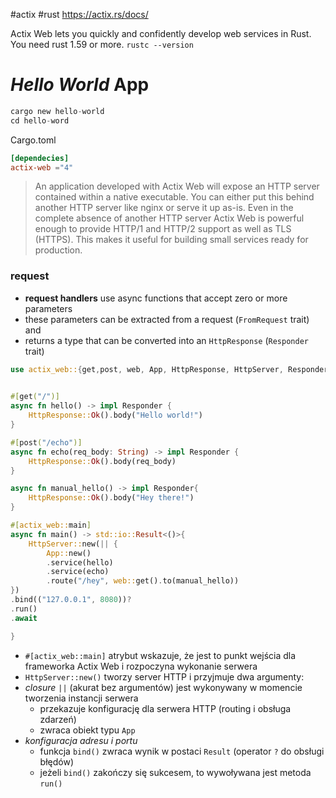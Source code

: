 #actix #rust
https://actix.rs/docs/

Actix Web lets you quickly and confidently develop web services in Rust.
You need rust 1.59 or more.
`rustc --version`


# *Hello World* App
```rust
cargo new hello-world
cd hello-word
```

Cargo.toml
```toml
[dependecies]
actix-web ="4"
```

> An application developed with Actix Web will expose an HTTP server contained within a native executable. 
> You can either put this behind another HTTP server like nginx or serve it up as-is. 
> Even in the complete absence of another HTTP server Actix Web is powerful enough to provide HTTP/1 and HTTP/2 support as well as TLS (HTTPS). This makes it useful for building small services ready for production.

### request
- **request handlers** use async functions that accept zero or more parameters
- these parameters can be extracted from a request (`FromRequest`  trait) and 
- returns a type that can be converted into an `HttpResponse` (`Responder` trait)


```rust
use actix_web::{get,post, web, App, HttpResponse, HttpServer, Responder} ;
  

#[get("/")]
async fn hello() -> impl Responder {
	HttpResponse::Ok().body("Hello world!")
}

#[post("/echo")]
async fn echo(req_body: String) -> impl Responder {
	HttpResponse::Ok().body(req_body)
}

async fn manual_hello() -> impl Responder{
	HttpResponse::Ok().body("Hey there!")
}

#[actix_web::main]
async fn main() -> std::io::Result<()>{
	HttpServer::new(|| {
		App::new()
		.service(hello)
		.service(echo)
		.route("/hey", web::get().to(manual_hello))
})
.bind(("127.0.0.1", 8080))?
.run()
.await

}
```

- `#[actix_web::main]` atrybut wskazuje, że jest to punkt wejścia dla frameworka Actix Web i rozpoczyna wykonanie serwera
- `HttpServer::new()` tworzy server HTTP i przyjmuje dwa argumenty:
- *closure*  `||`  (akurat bez argumentów) jest wykonywany w momencie tworzenia instancji serwera 
	- przekazuje konfigurację dla serwera HTTP (routing i obsługa zdarzeń)
	- zwraca obiekt typu  `App`
- *konfiguracja adresu i portu* 
	- funkcja `bind()` zwraca wynik w postaci `Result` (operator `?` do obsługi błędów)
	- jeżeli `bind()` zakończy się sukcesem, to wywoływana jest metoda `run()`







